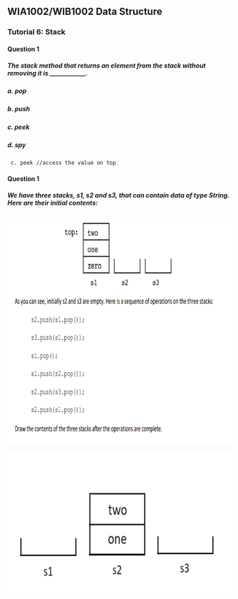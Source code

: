 ## WIA1002/WIB1002 Data Structure
### Tutorial 6: Stack

#### Question 1
##### The stack method that returns an element from the stack without removing it is ____________.
##### a. pop
##### b. push
##### c. peek
##### d. spy
```plaintext
 c. peek //access the value on top
```
#### Question 1
##### We have three stacks, s1, s2 and s3, that can contain data of type String. Here are their initial contents:
<p align="center">
<img src="Q1Tuto6.png" alt="Question1tuto6ques" width="826" height="511">
</p>

<p align="center">
<img src="Q1Tuto6(b).png" alt="Question1tuto6quesb" width="691" height="316">
</p>

